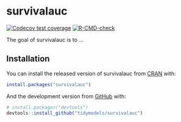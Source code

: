 
<!-- README.md is generated from README.Rmd. Please edit that file -->

# survivalauc

<!-- badges: start -->

[![Codecov test
coverage](https://codecov.io/gh/tidymodels/survivalauc/branch/master/graph/badge.svg)](https://codecov.io/gh/tidymodels/survivalauc?branch=master)
[![R-CMD-check](https://github.com/tidymodels/survivalauc/workflows/R-CMD-check/badge.svg)](https://github.com/tidymodels/survivalauc/actions)
<!-- badges: end -->

The goal of survivalauc is to …

## Installation

You can install the released version of survivalauc from
[CRAN](https://CRAN.R-project.org) with:

``` r
install.packages("survivalauc")
```

And the development version from [GitHub](https://github.com/) with:

``` r
# install.packages("devtools")
devtools::install_github("tidymodels/survivalauc")
```
